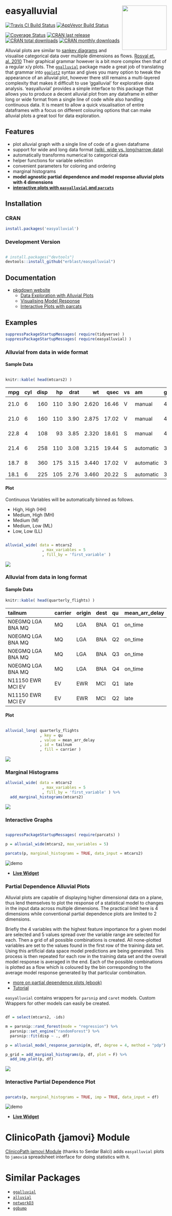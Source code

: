 
<!-- README.md is generated from README.Rmd. Please edit that file -->

# easyalluvial <a href='https://erblast.github.io/easyalluvial'><img src='man/figures/logo.png' align="right" height="139" /></a>

[![Travis CI Build
Status](https://travis-ci.org/erblast/easyalluvial.svg?branch=master)](https://travis-ci.org/erblast/easyalluvial)
[![AppVeyor Build
Status](https://ci.appveyor.com/api/projects/status/github/erblast/easyalluvial?branch=master&svg=true)](https://ci.appveyor.com/project/erblast/easyalluvial)

[![Coverage
Status](https://img.shields.io/codecov/c/github/erblast/easyalluvial/master.svg)](https://codecov.io/github/erblast/easyalluvial?branch=master)
[![CRAN last
release](https://www.r-pkg.org/badges/last-release/easyalluvial)](https://CRAN.R-project.org/package=easyalluvial)
[![CRAN total
downloads](https://cranlogs.r-pkg.org/badges/grand-total/easyalluvial)](https://CRAN.R-project.org/package=easyalluvial)
[![CRAN monthly
downloads](https://cranlogs.r-pkg.org/badges/easyalluvial)](https://CRAN.R-project.org/package=easyalluvial)

Alluvial plots are similar to [sankey
diagrams](https://en.wikipedia.org/wiki/Sankey_diagram) and visualise
categorical data over multiple dimensions as flows. [Rosval et.
al. 2010](https://journals.plos.org/plosone/article?id=10.1371/journal.pone.0008694)
Their graphical grammar however is a bit more complex then that of a
regular x/y plots. The
[`ggalluvial`](http://corybrunson.github.io/ggalluvial/) package made a
great job of translating that grammar into
[`ggplot2`](https://github.com/tidyverse/ggplot2) syntax and gives you
many option to tweak the appearance of an alluvial plot, however there
still remains a multi-layered complexity that makes it difficult to use
‘ggalluvial’ for explorative data analysis. ‘easyalluvial’ provides a
simple interface to this package that allows you to produce a decent
alluvial plot from any dataframe in either long or wide format from a
single line of code while also handling continuous data. It is meant to
allow a quick visualisation of entire dataframes with a focus on
different colouring options that can make alluvial plots a great tool
for data exploration.

## Features

  - plot alluvial graph with a single line of code of a given dataframe
  - support for wide and long data format [(wiki, wide vs. long/narrow
    data)](https://en.wikipedia.org/wiki/Wide_and_narrow_data)
  - automatically transforms numerical to categorical data
  - helper functions for variable selection
  - convenient parameters for coloring and ordering
  - marginal histograms
  - **model agnostic partial dependence and model response alluvial
    plots with 4 dimensions**
  - **[interactive plots with `easyalluvial` and
    `parcats`](https://erblast.github.io/parcats/articles/parcats.html)**

## Installation

### CRAN

``` r
install.packages('easyalluvial')
```

### Development Version

``` r

# install.packages("devtools")
devtools::install_github("erblast/easyalluvial")
```

## Documentation

  - [pkgdown website](https://erblast.github.io/easyalluvial/)
      - [Data Exploration with Alluvial
        Plots](https://erblast.github.io/easyalluvial/articles/data_exploration.html)
      - [Visualising Model
        Response](https://erblast.github.io/easyalluvial/articles/model_response.html)
      - [Interactive Plots with
        parcats](https://erblast.github.io/easyalluvial/articles/parcats.html)

## Examples

``` r
suppressPackageStartupMessages( require(tidyverse) )
suppressPackageStartupMessages( require(easyalluvial) )
```

### Alluvial from data in wide format

#### Sample Data

``` r

knitr::kable( head(mtcars2) )
```

|  mpg | cyl | disp |  hp | drat |    wt |  qsec | vs | am        | gear | carb | ids               |
| ---: | :-- | ---: | --: | ---: | ----: | ----: | :- | :-------- | :--- | :--- | :---------------- |
| 21.0 | 6   |  160 | 110 | 3.90 | 2.620 | 16.46 | V  | manual    | 4    | 4    | Mazda RX4         |
| 21.0 | 6   |  160 | 110 | 3.90 | 2.875 | 17.02 | V  | manual    | 4    | 4    | Mazda RX4 Wag     |
| 22.8 | 4   |  108 |  93 | 3.85 | 2.320 | 18.61 | S  | manual    | 4    | 1    | Datsun 710        |
| 21.4 | 6   |  258 | 110 | 3.08 | 3.215 | 19.44 | S  | automatic | 3    | 1    | Hornet 4 Drive    |
| 18.7 | 8   |  360 | 175 | 3.15 | 3.440 | 17.02 | V  | automatic | 3    | 2    | Hornet Sportabout |
| 18.1 | 6   |  225 | 105 | 2.76 | 3.460 | 20.22 | S  | automatic | 3    | 1    | Valiant           |

#### Plot

Continuous Variables will be automatically binned as follows.

  - High, High (HH)
  - Medium, High (MH)
  - Medium (M)
  - Medium, Low (ML)
  - Low, Low (LL)

<!-- end list -->

``` r

alluvial_wide( data = mtcars2
                , max_variables = 5
                , fill_by = 'first_variable' )
```

![](man/figures/README-wide_plot-1.png)<!-- -->

### Alluvial from data in long format

#### Sample Data

``` r
knitr::kable( head(quarterly_flights) )
```

| tailnum           | carrier | origin | dest | qu | mean\_arr\_delay |
| :---------------- | :------ | :----- | :--- | :- | :--------------- |
| N0EGMQ LGA BNA MQ | MQ      | LGA    | BNA  | Q1 | on\_time         |
| N0EGMQ LGA BNA MQ | MQ      | LGA    | BNA  | Q2 | on\_time         |
| N0EGMQ LGA BNA MQ | MQ      | LGA    | BNA  | Q3 | on\_time         |
| N0EGMQ LGA BNA MQ | MQ      | LGA    | BNA  | Q4 | on\_time         |
| N11150 EWR MCI EV | EV      | EWR    | MCI  | Q1 | late             |
| N11150 EWR MCI EV | EV      | EWR    | MCI  | Q2 | late             |

#### Plot

``` r

alluvial_long( quarterly_flights
               , key = qu
               , value = mean_arr_delay
               , id = tailnum
               , fill = carrier )
```

![](man/figures/README-plot_long-1.png)<!-- -->

### Marginal Histograms

``` r
alluvial_wide( data = mtcars2
                , max_variables = 5
                , fill_by = 'first_variable' ) %>%
  add_marginal_histograms(mtcars2)
```

![](man/figures/README-unnamed-chunk-3-1.png)<!-- -->

### Interactive Graphs

``` r

suppressPackageStartupMessages( require(parcats) )

p = alluvial_wide(mtcars2, max_variables = 5)

parcats(p, marginal_histograms = TRUE, data_input = mtcars2)
```

![demo](https://raw.githubusercontent.com/erblast/parcats/master/man/figures/demo1.gif)

  - **[Live
    Widget](https://erblast.github.io/parcats/articles/parcats.html)**

### Partial Dependence Alluvial Plots

Alluvial plots are capable of displaying higher dimensional data on a
plane, thus lend themselves to plot the response of a statistical model
to changes in the input data across multiple dimensions. The practical
limit here is 4 dimensions while conventional partial dependence plots
are limited to 2 dimensions.

Briefly the 4 variables with the highest feature importance for a given
model are selected and 5 values spread over the variable range are
selected for each. Then a grid of all possible combinations is created.
All none-plotted variables are set to the values found in the first row
of the training data set. Using this artificial data space model
predictions are being generated. This process is then repeated for each
row in the training data set and the overall model response is averaged
in the end. Each of the possible combinations is plotted as a flow which
is coloured by the bin corresponding to the average model response
generated by that particular combination.

  - [more on partial dependence plots
    (ebook)](https://christophm.github.io/interpretable-ml-book/)
  - [Tutorial](https://www.datisticsblog.com/2019/04/visualising-model-response-with-easyalluvial/)

`easyalluvial` contains wrappers for `parsnip` and `caret` models.
Custom Wrappers for other models can easily be created.

``` r

df = select(mtcars2, -ids)

m = parsnip::rand_forest(mode = "regression") %>%
  parsnip::set_engine("randomForest") %>%
  parsnip::fit(disp ~ ., df)

p = alluvial_model_response_parsnip(m, df, degree = 4, method = "pdp")

p_grid = add_marginal_histograms(p, df, plot = F) %>%
  add_imp_plot(p, df)
```

![](man/figures/README-unnamed-chunk-5-1.png)<!-- -->

### Interactive Partial Dependence Plot

``` r

parcats(p, marginal_histograms = TRUE, imp = TRUE, data_input = df)
```

![demo](https://raw.githubusercontent.com/erblast/parcats/master/man/figures/demo2.gif)
- **[Live
Widget](https://erblast.github.io/parcats/articles/parcats.html)**

# ClinicoPath {jamovi} Module

[ClinicoPath jamovi
Module](https://github.com/sbalci/ClinicoPathJamoviModule) (thanks to
Serdar Balci) adds `easyalluvial` plots to `jamovi`a spreadsheet
interface for doing statistics with `R`.

# Similar Packages

  - [`ggalluvial`](https://github.com/corybrunson/ggalluvial/)
  - [`alluvial`](https://github.com/mbojan/alluvial)
  - [`networkD3`](https://github.com/christophergandrud/networkD3)
  - [`ggbump`](https://github.com/davidsjoberg/ggbump)
